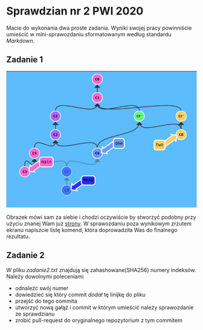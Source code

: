 Sprawdzian nr 2 PWI 2020
=======================
Macie do wykonania dwa proste zadania. Wyniki swojej pracy powinniście umieścić w mini-sprawozdaniu sformatowanym według standardu *Markdown*.

Zadanie 1
---------
![zadanie1](zadanie1.png)

Obrazek mówi sam za siebie i chodzi oczywiście by stworzyć podobny przy użyciu znanej Wam już [strony](https://learngitbranching.js.org/?NODEMO). 
W sprawozdaniu poza wynikowym zrzutem ekranu napiszcie listę komend, która doprowadziła Was do finalnego rezultatu.

Zadanie 2
---------
W pliku _zadanie2.txt_ znajdują się zahashowane(SHA256) numery indeksów. Należy dowolnymi poleceniami
+ odnaleźć swój numer 
+ dowiedzieć się który commit *dodał* tę linijkę do pliku
+ przejść do tego commita 
+ utworzyć nową gałąź i commit w którym umieścić należy sprawozdanie ze sprawdzianu
+ zrobić pull-request do oryginalnego repozytorium z tym commitem
